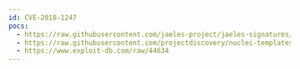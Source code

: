 ```yaml
---
id: CVE-2018-1247
pocs:
  - https://raw.githubusercontent.com/jaeles-project/jaeles-signatures/master/cves/rsa-xss-cve-2018-1247.yaml
  - https://raw.githubusercontent.com/projectdiscovery/nuclei-templates/master/cves/2018/CVE-2018-1247.yaml
  - https://www.exploit-db.com/raw/44634
---
```

